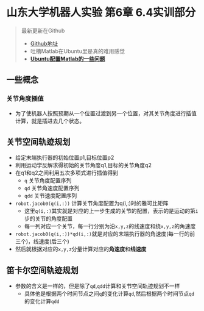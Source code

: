 # 山东大学机器人实验  第6章 6.4实训部分
> 最新更新在Github
>  - [Github地址](https://github.com/W1412X/zzjqr_lab)
>  - 吐槽Matlab在Ubuntu里是真的难用感觉
>  - [**Ubuntu配置Matlab的一些问题**](https://blog.csdn.net/m0_73802120/article/details/138317818)
## 一些概念
### 关节角度插值
- 为了使机器人按照预期从一个位置过渡到另一个位置，对其关节角度进行插值计算，就是插进去几个状态。
## 关节空间轨迹规划
- 给定末端执行器的初始位置p1,目标位置p2
- 利用运动学反解求得初始的关节角度q1,目标的关节角度q2
- 在q1和q2之间利用五次多项式进行插值得到
  - `q` 关节角度配置序列
  - `qd` 关节角速度配置序列
  - `qdd` 关节速度配置序列
- `robot.jacob0(q(i,:))` 计算关节角度配置为q(i,:)时的雅可比矩阵
  - 这里`q(i,:)`其实就是对应的上一步生成的关节的配置，表示的是运动的第`i`步的关节的角度配置
  - 每一列对应一个关节，每一行分别为沿`x,y,z`的线速度和绕`x,y,z`的角速度
- `robot.jacob0(q(i,:))*qd(i,:)`就是对应的末端执行器的角速度(每一行的前三个)，线速度(后三个)
- 然后就根据对应的`x,y,z`分量计算对应的**角速度**和**线速度**
## 笛卡尔空间轨迹规划
- 参数的含义是一样的，但是除了`qd`,`qdd`计算和关节空间轨迹规划不一样
  - 具体他是根据两个时间节点之间`q`的变化计算`qd`,然后根据两个时间节点`qd`的变化计算`qdd`